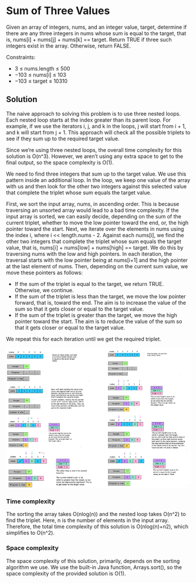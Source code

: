 # Sum of Three Values

Given an array of integers, nums, and an integer value, target, determine if there are any three integers in nums whose sum is equal to the target, that is, nums[i] + nums[j] + nums[k] == target. Return TRUE if three such integers exist in the array. Otherwise, return FALSE.

Constraints:

- 3 ≤ nums.length ≤ 500
- −103 ≤ nums[i] ≤ 103
- −103 ≤ target ≤ 10310

## Solution

The naive approach to solving this problem is to use three nested loops. Each nested loop starts at the index greater than its parent loop. For example, if we use the iterators i, j, and k in the loops, j will start from i + 1, and k will start from j + 1. This approach will check all the possible triplets to see if they sum up to the required target value.

Since we’re using three nested loops, the overall time complexity for this solution is O(n^3). However, we aren’t using any extra space to get to the final output, so the space complexity is O(1).

We need to find three integers that sum up to the target value. We use this pattern inside an additional loop. In the loop, we keep one value of the array with us and then look for the other two integers against this selected value that complete the triplet whose sum equals the target value.

First, we sort the input array, nums, in ascending order. This is because traversing an unsorted array would lead to a bad time complexity. If the input array is sorted, we can easily decide, depending on the sum of the current triplet, whether to move the low pointer toward the end, or, the high pointer toward the start. Next, we iterate over the elements in nums using the index i, where i << length.nums - 2. Against each nums[i], we find the other two integers that complete the triplet whose sum equals the target value, that is, nums[i] + nums[low] + nums[high] == target. We do this by traversing nums with the low and high pointers. In each iteration, the traversal starts with the low pointer being at nums[i+1] and the high pointer at the last element of nums. Then, depending on the current sum value, we move these pointers as follows:

- If the sum of the triplet is equal to the target, we return TRUE. Otherwise, we continue.
- If the sum of the triplet is less than the target, we move the low pointer forward, that is, toward the end. The aim is to increase the value of the sum so that it gets closer or equal to the target value.
- If the sum of the triplet is greater than the target, we move the high pointer toward the start. The aim is to reduce the value of the sum so that it gets closer or equal to the target value.

We repeat this for each iteration until we get the required triplet.

![](../../../../../../img/21.09.41.png)

### Time complexity

The sorting the array takes O(nlog(n)) and the nested loop takes O(n^2) to find the triplet. Here, n is the number of elements in the input array. Therefore, the total time complexity of this solution is O(nlog(n)+n2), which simplifies to O(n^2).

### Space complexity

The space complexity of this solution, primarily, depends on the sorting algorithm we use. We use the built-in Java function, Arrays.sort(), so the space complexity of the provided solution is O(1).
